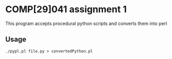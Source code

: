 # COMP[29]041 assignment 1
This program accepts procedural python scripts and converts them into perl

## Usage
```
./pypl.pl file.py > convertedPython.pl
```
